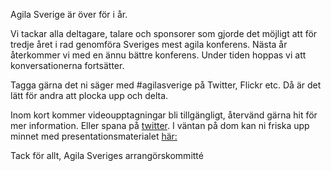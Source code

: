Agila Sverige är över för i år.

Vi tackar alla deltagare, talare och sponsorer som gjorde det möjligt att för
tredje året i rad genomföra Sveriges mest agila konferens. Nästa år återkommer
vi med en ännu bättre konferens. Under tiden hoppas vi att konversationerna
fortsätter.

Tagga gärna det ni säger med #agilasverige på Twitter, Flickr etc. Då är det
lätt för andra att plocka upp och delta.

Inom kort kommer videoupptagningar bli tillgängligt, återvänd gärna hit för mer
information. Eller spana på [twitter](http://twitter.com/agilasverige). I
väntan på dom kan ni friska upp minnet med presentationsmaterialet
[här:](http://www.slideshare.net/event/agila-sverige-2010/slideshows)

Tack för allt,
Agila Sveriges arrangörskommitté
